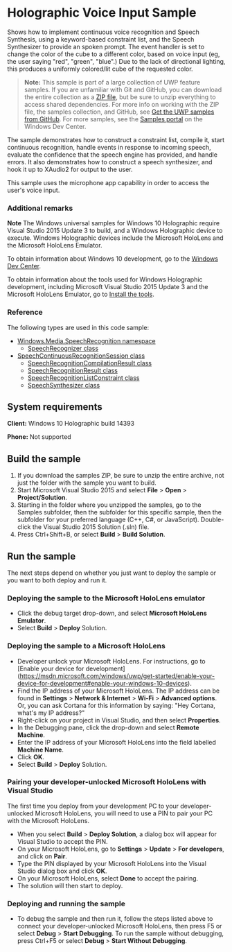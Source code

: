 <!---
  category: Holographic
  samplefwlink: http://go.microsoft.com/fwlink/p/?LinkId=844964
--->

# Holographic Voice Input Sample

Shows how to implement continuous voice recognition and Speech Synthesis, using a keyword-based constraint list, and the Speech Synthesizer to provide an spoken prompt. The event handler is set to change the color of the cube to a different color, based on voice input (eg, the user saying "red", "green", "blue".) Due to the lack of directional lighting, this produces a uniformly colored/lit cube of the requested color.

> **Note:** This sample is part of a large collection of UWP feature samples. 
> If you are unfamiliar with Git and GitHub, you can download the entire collection as a 
> [ZIP file](https://github.com/Microsoft/Windows-universal-samples/archive/master.zip), but be 
> sure to unzip everything to access shared dependencies. For more info on working with the ZIP file, 
> the samples collection, and GitHub, see [Get the UWP samples from GitHub](https://aka.ms/ovu2uq). 
> For more samples, see the [Samples portal](https://aka.ms/winsamples) on the Windows Dev Center. 

The sample demonstrates how to construct a constraint list, compile it, start continuous recognition, handle events in response to incoming speech, evaluate the confidence that the speech engine has provided, and handle errors. It also demonstrates how to construct a speech synthesizer, and hook it up to XAudio2 for output to the user.

This sample uses the microphone app capability in order to access the user's voice input.

### 
### Additional remarks

**Note** The Windows universal samples for Windows 10 Holographic require Visual Studio 2015 Update 3
to build, and a Windows Holographic device to execute. Windows Holographic devices include the
Microsoft HoloLens and the Microsoft HoloLens Emulator.

To obtain information about Windows 10 development, go to the [Windows Dev Center](http://go.microsoft.com/fwlink/?LinkID=532421).

To obtain information about the tools used for Windows Holographic development, including
Microsoft Visual Studio 2015 Update 3 and the Microsoft HoloLens Emulator, go to
[Install the tools](https://developer.microsoft.com/windows/holographic/install_the_tools).

### Reference

The following types are used in this code sample:
* [Windows.Media.SpeechRecognition namespace](https://docs.microsoft.com/en-us/uwp/api/windows.media.speechrecognition)
  * [SpeechRecognizer class](https://docs.microsoft.com/en-us/uwp/api/Windows.Media.SpeechRecognition.SpeechRecognizer)
* [SpeechContinuousRecognitionSession class](https://docs.microsoft.com/en-us/uwp/api/windows.media.speechrecognition.speechcontinuousrecognitionsession)
  * [SpeechRecognitionCompilationResult class](https://docs.microsoft.com/en-us/uwp/api/windows.media.speechrecognition.speechrecognitioncompilationresult)
  * [SpeechRecognitionResult class](https://docs.microsoft.com/en-us/uwp/api/windows.media.speechrecognition.speechrecognitionresult)
  * [SpeechRecognitionListConstraint class](https://docs.microsoft.com/en-us/uwp/api/windows.media.speechrecognition.speechrecognitionlistconstraint)
  * [SpeechSynthesizer class](https://docs.microsoft.com/en-us/uwp/api/windows.media.speechsynthesis.speechsynthesizer)
 
## System requirements

**Client:** Windows 10 Holographic build 14393

**Phone:** Not supported

## Build the sample

1. If you download the samples ZIP, be sure to unzip the entire archive, not just the folder with
   the sample you want to build.
2. Start Microsoft Visual Studio 2015 and select **File** \> **Open** \> **Project/Solution**.
3. Starting in the folder where you unzipped the samples, go to the Samples subfolder, then the
   subfolder for this specific sample, then the subfolder for your preferred language (C++, C#, or
   JavaScript). Double-click the Visual Studio 2015 Solution (.sln) file.
4. Press Ctrl+Shift+B, or select **Build** \> **Build Solution**.

## Run the sample

The next steps depend on whether you just want to deploy the sample or you want to both deploy and
run it.

### Deploying the sample to the Microsoft HoloLens emulator

- Click the debug target drop-down, and select **Microsoft HoloLens Emulator**.
- Select **Build** \> **Deploy** Solution.

### Deploying the sample to a Microsoft HoloLens

- Developer unlock your Microsoft HoloLens. For instructions, go to [Enable your device for development]
  (https://msdn.microsoft.com/windows/uwp/get-started/enable-your-device-for-development#enable-your-windows-10-devices).
- Find the IP address of your Microsoft HoloLens. The IP address can be found in **Settings**
  \> **Network & Internet** \> **Wi-Fi** \> **Advanced options**. Or, you can ask Cortana for this
  information by saying: "Hey Cortana, what's my IP address?"
- Right-click on your project in Visual Studio, and then select **Properties**.
- In the Debugging pane, click the drop-down and select **Remote Machine**.
- Enter the IP address of your Microsoft HoloLens into the field labelled **Machine Name**.
- Click **OK**.
- Select **Build** \> **Deploy** Solution.

### Pairing your developer-unlocked Microsoft HoloLens with Visual Studio

The first time you deploy from your development PC to your developer-unlocked Microsoft HoloLens,
you will need to use a PIN to pair your PC with the Microsoft HoloLens.
- When you select **Build** \> **Deploy Solution**, a dialog box will appear for Visual Studio to
  accept the PIN.
- On your Microsoft HoloLens, go to **Settings** \> **Update** \> **For developers**, and click on
  **Pair**.
- Type the PIN displayed by your Microsoft HoloLens into the Visual Studio dialog box and click
  **OK**.
- On your Microsoft HoloLens, select **Done** to accept the pairing.
- The solution will then start to deploy.

### Deploying and running the sample

- To debug the sample and then run it, follow the steps listed above to connect your
  developer-unlocked Microsoft HoloLens, then press F5 or select **Debug** \> **Start Debugging**.
  To run  the sample without debugging, press Ctrl+F5 or select **Debug** \> **Start Without Debugging**.

